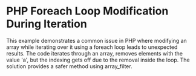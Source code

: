 # PHP Foreach Loop Modification During Iteration
This example demonstrates a common issue in PHP where modifying an array while iterating over it using a foreach loop leads to unexpected results. The code iterates through an array, removes elements with the value 'a', but the indexing gets off due to the removal inside the loop.  The solution provides a safer method using array_filter. 